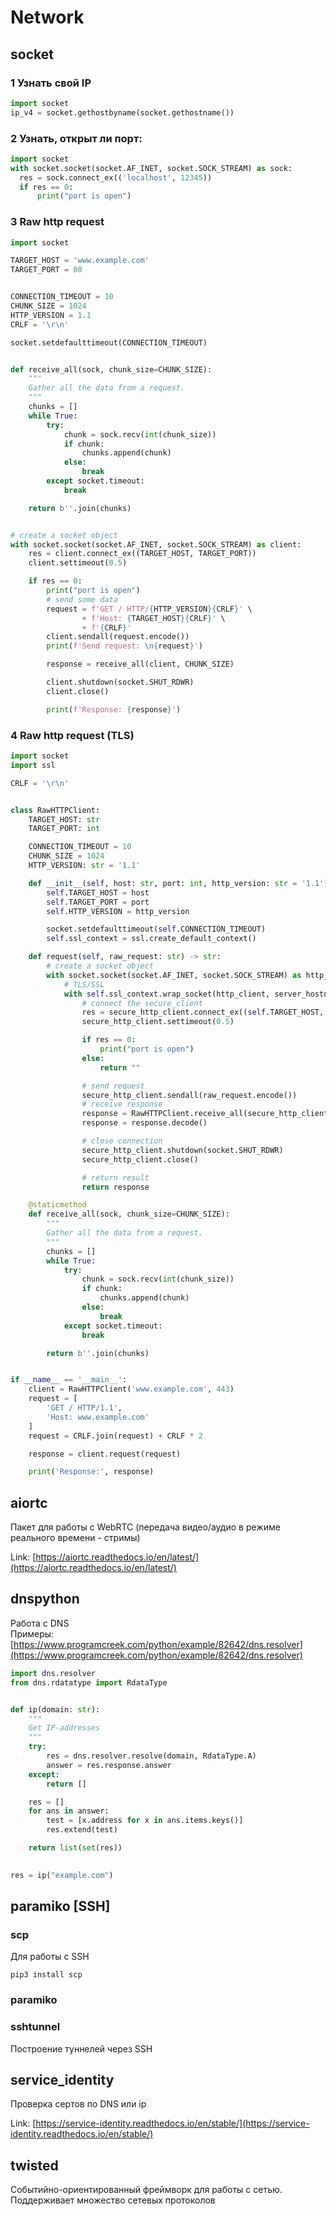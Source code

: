 # Network

## socket

### 1 Узнать свой IP

```python
import socket
ip_v4 = socket.gethostbyname(socket.gethostname())
```

### 2 Узнать, открыт ли порт:

```python
import socket
with socket.socket(socket.AF_INET, socket.SOCK_STREAM) as sock:
  res = sock.connect_ex(('localhost', 12345))
  if res == 0:
      print("port is open")
```

### 3 Raw http request

```python
import socket

TARGET_HOST = 'www.example.com'
TARGET_PORT = 80


CONNECTION_TIMEOUT = 10
CHUNK_SIZE = 1024
HTTP_VERSION = 1.1
CRLF = '\r\n'

socket.setdefaulttimeout(CONNECTION_TIMEOUT)


def receive_all(sock, chunk_size=CHUNK_SIZE):
    """
    Gather all the data from a request.
    """
    chunks = []
    while True:
        try:
            chunk = sock.recv(int(chunk_size))
            if chunk:
                chunks.append(chunk)
            else:
                break
        except socket.timeout:
            break

    return b''.join(chunks)


# create a socket object
with socket.socket(socket.AF_INET, socket.SOCK_STREAM) as client:
    res = client.connect_ex((TARGET_HOST, TARGET_PORT))
    client.settimeout(0.5)

    if res == 0:
        print("port is open")
        # send some data
        request = f'GET / HTTP/{HTTP_VERSION}{CRLF}' \
                + f'Host: {TARGET_HOST}{CRLF}' \
                + f'{CRLF}'
        client.sendall(request.encode())
        print(f'Send request: \n{request}')

        response = receive_all(client, CHUNK_SIZE)

        client.shutdown(socket.SHUT_RDWR)
        client.close()

        print(f'Response: {response}')
```

### 4 Raw http request (TLS)

```python
import socket
import ssl

CRLF = '\r\n'


class RawHTTPClient:
    TARGET_HOST: str
    TARGET_PORT: int

    CONNECTION_TIMEOUT = 10
    CHUNK_SIZE = 1024
    HTTP_VERSION: str = '1.1'

    def __init__(self, host: str, port: int, http_version: str = '1.1'):
        self.TARGET_HOST = host
        self.TARGET_PORT = port
        self.HTTP_VERSION = http_version

        socket.setdefaulttimeout(self.CONNECTION_TIMEOUT)
        self.ssl_context = ssl.create_default_context()

    def request(self, raw_request: str) -> str:
        # create a socket object
        with socket.socket(socket.AF_INET, socket.SOCK_STREAM) as http_client:
            # TLS/SSL
            with self.ssl_context.wrap_socket(http_client, server_hostname=self.TARGET_HOST) as secure_http_client:
                # connect the secure_client
                res = secure_http_client.connect_ex((self.TARGET_HOST, self.TARGET_PORT))
                secure_http_client.settimeout(0.5)

                if res == 0:
                    print("port is open")
                else:
                    return ""

                # send request
                secure_http_client.sendall(raw_request.encode())
                # receive response
                response = RawHTTPClient.receive_all(secure_http_client, self.CHUNK_SIZE)
                response = response.decode()

                # close connection
                secure_http_client.shutdown(socket.SHUT_RDWR)
                secure_http_client.close()

                # return result
                return response

    @staticmethod
    def receive_all(sock, chunk_size=CHUNK_SIZE):
        """
        Gather all the data from a request.
        """
        chunks = []
        while True:
            try:
                chunk = sock.recv(int(chunk_size))
                if chunk:
                    chunks.append(chunk)
                else:
                    break
            except socket.timeout:
                break

        return b''.join(chunks)


if __name__ == '__main__':
    client = RawHTTPClient('www.example.com', 443)
    request = [
        'GET / HTTP/1.1',
        'Host: www.example.com'
    ]
    request = CRLF.join(request) + CRLF * 2

    response = client.request(request)

    print('Response:', response)
```

## aiortc

Пакет для работы с WebRTC (передача видео/аудио в режиме реального времени - стримы)

Link: [https://aiortc.readthedocs.io/en/latest/](https://aiortc.readthedocs.io/en/latest/)

## dnspython

Работа с DNS\
Примеры: [https://www.programcreek.com/python/example/82642/dns.resolver](https://www.programcreek.com/python/example/82642/dns.resolver)

```python
import dns.resolver
from dns.rdatatype import RdataType


def ip(domain: str):
    """
    Get IP-addresses
    """
    try:
        res = dns.resolver.resolve(domain, RdataType.A)
        answer = res.response.answer
    except:
        return []

    res = []
    for ans in answer:
        test = [x.address for x in ans.items.keys()]
        res.extend(test)

    return list(set(res))
    

res = ip("example.com")
```

## paramiko \[SSH]

### scp

Для работы с SSH

```
pip3 install scp
```

### paramiko

### sshtunnel

Построение туннелей через SSH

## service\_identity

Проверка сертов по DNS или ip

Link: [https://service-identity.readthedocs.io/en/stable/](https://service-identity.readthedocs.io/en/stable/)

## twisted

Событийно-ориентированный фреймворк для работы с сетью. Поддерживает множество сетевых протоколов
